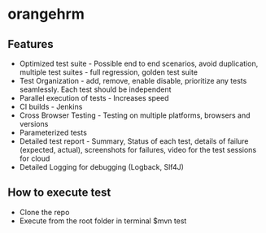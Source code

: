 # orangehrm

## Features
* Optimized test suite - Possible end to end scenarios, avoid duplication, multiple test suites - full regression, golden test suite
* Test Organization - add, remove, enable disable, prioritize any tests seamlessly. Each test should be independent
* Parallel execution of tests - Increases speed
* CI builds - Jenkins
* Cross Browser Testing - Testing on multiple platforms, browsers and versions
* Parameterized tests
* Detailed test report - Summary, Status of each test, details of failure (expected, actual), screenshots for failures, video for the test sessions for cloud
* Detailed Logging for debugging (Logback, Slf4J)

## How to execute test
* Clone the repo
* Execute from the root folder in terminal $mvn test 